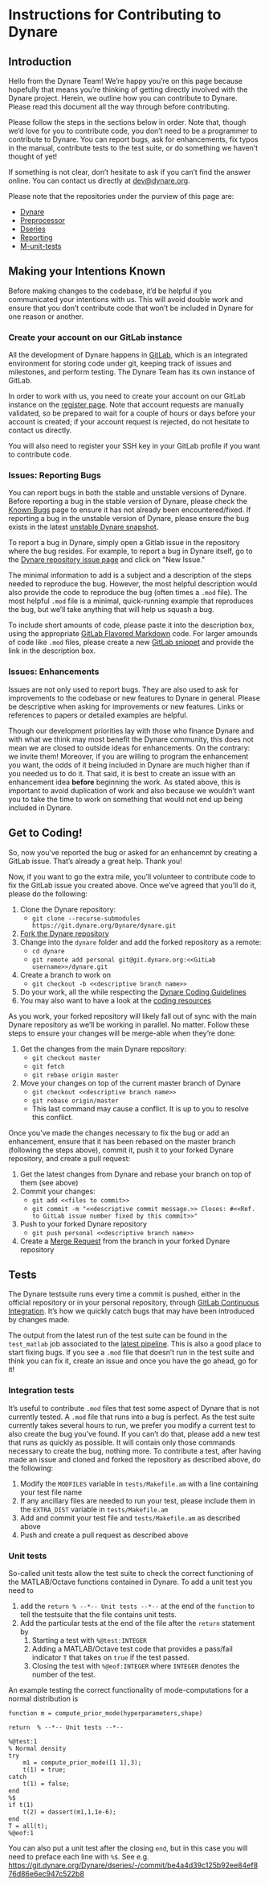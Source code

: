 # Instructions for Contributing to Dynare

## Introduction

Hello from the Dynare Team! We’re happy you’re on this page because hopefully that means you’re thinking of getting directly involved with the Dynare project. Herein, we outline how you can contribute to Dynare. Please read this document all the way through before contributing.

Please follow the steps in the sections below in order. Note that, though we’d love for you to contribute code, you don’t need to be a programmer to contribute to Dynare. You can report bugs, ask for enhancements, fix typos in the manual, contribute tests to the test suite, or do something we haven’t thought of yet!

If something is not clear, don’t hesitate to ask if you can’t find the answer online. You can contact us directly at [dev@dynare.org](mailto:dev@dynare.org).

Please note that the repositories under the purview of this page are:

* [Dynare](https://git.dynare.org/Dynare/dynare)
* [Preprocessor](https://git.dynare.org/Dynare/preprocessor)
* [Dseries](https://git.dynare.org/Dynare/dseries)
* [Reporting](https://git.dynare.org/Dynare/reporting)
* [M-unit-tests](https://git.dynare.org/Dynare/m-unit-tests)

## Making your Intentions Known

Before making changes to the codebase, it’d be helpful if you communicated your intentions with us. This will avoid double work and ensure that you don’t contribute code that won’t be included in Dynare for one reason or another.

### Create your account on our GitLab instance

All the development of Dynare happens in [GitLab](https://about.gitlab.com/), which is an integrated environment for storing code under git, keeping track of issues and milestones, and perform testing. The Dynare Team has its own instance of GitLab.

In order to work with us, you need to create your account on our GitLab instance on the [register page](https://git.dynare.org/users/sign_in). Note that account requests are manually validated, so be prepared to wait for a couple of hours or days before your account is created; if your account request is rejected, do not hesitate to contact us directly.

You will also need to register your SSH key in your GitLab profile if you want to contribute code.

### Issues: Reporting Bugs

You can report bugs in both the stable and unstable versions of Dynare. Before reporting a bug in the stable version of Dynare, please check the [Known Bugs](https://git.dynare.org/Dynare/dynare/wikis/Known-bugs-present-in-the-current-stable-version) page to ensure it has not already been encountered/fixed. If reporting a bug in the unstable version of Dynare, please ensure the bug exists in the latest [unstable Dynare snapshot](https://www.dynare.org/download/#snapshot).

To report a bug in Dynare, simply open a Gitlab issue in the repository where the bug resides. For example, to report a bug in Dynare itself, go to the [Dynare repository issue page](https://git.dynare.org/Dynare/dynare/issues) and click on "New Issue."

The minimal information to add is a subject and a description of the steps needed to reproduce the bug. However, the most helpful description would also provide the code to reproduce the bug (often times a `.mod` file). The most helpful `.mod` file is a minimal, quick-running example that reproduces the bug, but we’ll take anything that will help us squash a bug.

To include short amounts of code, please paste it into the description box, using the appropriate [GitLab Flavored Markdown](https://docs.gitlab.com/ee/user/markdown.html) code. For larger amounds of code like `.mod` files, please create a new [GitLab snippet](https://git.dynare.org/dashboard/snippets) and provide the link in the description box.

### Issues: Enhancements

Issues are not only used to report bugs. They are also used to ask for improvements to the codebase or new features to Dynare in general. Please be descriptive when asking for improvements or new features. Links or references to papers or detailed examples are helpful.

Though our development priorities lay with those who finance Dynare and with what we think may most benefit the Dynare community, this does not mean we are closed to outside ideas for enhancements. On the contrary: we invite them! Moreover, if you are willing to program the enhancement you want, the odds of it being included in Dynare are much higher than if you needed us to do it. That said, it is best to create an issue with an enhancement idea **before** beginning the work. As stated above, this is important to avoid duplication of work and also because we wouldn’t want you to take the time to work on something that would not end up being included in Dynare.

## Get to Coding!

So, now you’ve reported the bug or asked for an enhancemnt by creating a GitLab issue. That’s already a great help. Thank you!

Now, if you want to go the extra mile, you’ll volunteer to contribute code to fix the GitLab issue you created above. Once we’ve agreed that you’ll do it, please do the following:

1. Clone the Dynare repository:
   * `git clone --recurse-submodules https://git.dynare.org/Dynare/dynare.git`
1. [Fork the Dynare repository](https://docs.gitlab.com/ee/gitlab-basics/fork-project.html)
1. Change into the `dynare` folder and add the forked repository as a remote:
   * `cd dynare`
   * `git remote add personal git@git.dynare.org:<<GitLab username>>/dynare.git`
1. Create a branch to work on
   * `git checkout -b <<descriptive branch name>>`
1. Do your work, all the while respecting the [Dynare Coding Guidelines](https://git.dynare.org/Dynare/dynare/-/wikis/CodingGuidelines)
1. You may also want to have a look at the [coding resources](https://git.dynare.org/Dynare/dynare/-/wikis/CodingResources)

As you work, your forked repository will likely fall out of sync with the main Dynare repository as we’ll be working in parallel. No matter. Follow these steps to ensure your changes will be merge-able when they’re done:

1. Get the changes from the main Dynare repository:
   * `git checkout master`
   * `git fetch`
   * `git rebase origin master`
1. Move your changes on top of the current master branch of Dynare
   * `git checkout <<descriptive branch name>>`
   * `git rebase origin/master`
   * This last command may cause a conflict. It is up to you to resolve this conflict.

Once you’ve made the changes necessary to fix the bug or add an enhancement, ensure that it has been rebased on the master branch (following the steps above), commit it, push it to your forked Dynare repository, and create a pull request:

1. Get the latest changes from Dynare and rebase your branch on top of them (see above)
1. Commit your changes:
   * `git add <<files to commit>>`
   * `git commit -m "<<descriptive commit message.>> Closes: #<<Ref. to GitLab issue number fixed by this commit>>"`
1. Push to your forked Dynare repository
   * `git push personal <<descriptive branch name>>`
1. Create a [Merge Request](https://docs.gitlab.com/ee/gitlab-basics/add-merge-request.html) from the branch in your forked Dynare repository

## Tests

The Dynare testsuite runs every time a commit is pushed, either in the official repository or in your personal repository, through [GitLab Continuous Integration](https://docs.gitlab.com/ee/ci/). It’s how we quickly catch bugs that may have been introduced by changes made.

The output from the latest run of the test suite can be found in the `test_matlab` job associated to the [latest pipeline](https://git.dynare.org/Dynare/dynare/pipelines). This is also a good place to start fixing bugs. If you see a `.mod` file that doesn’t run in the test suite and think you can fix it, create an issue and once you have the go ahead, go for it!

### Integration tests

It’s useful to contribute `.mod` files that test some aspect of Dynare that is not currently tested. A `.mod` file that runs into a bug is perfect. As the test suite currently takes several hours to run, we prefer you modify a current test to also create the bug you’ve found. If you can’t do that, please add a new test that runs as quickly as possible. It will contain only those commands necessary to create the bug, nothing more. To contribute a test, after having made an issue and cloned and forked the repository as described above, do the following:

1. Modify the `MODFILES` variable in `tests/Makefile.am` with a line containing your test file name
1. If any ancillary files are needed to run your test, please include them in the `EXTRA_DIST` variable in `tests/Makefile.am`
1. Add and commit your test file and `tests/Makefile.am` as described above
1. Push and create a pull request as described above

### Unit tests

So-called unit tests allow the test suite to check the correct functioning of the MATLAB/Octave functions contained in Dynare. To add a unit test you need to
1. add the `return % --*-- Unit tests --*--` at the end of the `function` to tell the testsuite that the file contains unit tests.
1. Add the particular tests at the end of the file after the `return` statement by
   1. Starting a test with `%@test:INTEGER`
   2. Adding a MATLAB/Octave test code that provides a pass/fail indicator `T` that takes on `true` if the test passed.
   3. Closing the test with `%@eof:INTEGER`
   where `INTEGER` denotes the number of the test.

An example testing the correct functionality of mode-computations for a normal distribution is

```
function m = compute_prior_mode(hyperparameters,shape)

return  % --*-- Unit tests --*--

%@test:1
% Normal density
try
    m1 = compute_prior_mode([1 1],3);
    t(1) = true;
catch
    t(1) = false;
end
%$
if t(1)
    t(2) = dassert(m1,1,1e-6);
end
T = all(t);
%@eof:1
```
You can also put a unit test after the closing `end`, but in this case you will need to preface each line with `%$`. See e.g.  https://git.dynare.org/Dynare/dseries/-/commit/be4a4d39c125b92ee84ef876d86e6ec947c522b8
